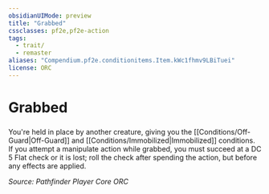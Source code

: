 ```yaml
---
obsidianUIMode: preview
title: "Grabbed"
cssclasses: pf2e,pf2e-action
tags:
  - trait/
  - remaster
aliases: "Compendium.pf2e.conditionitems.Item.kWc1fhmv9LBiTuei"
license: ORC
---
```

# Grabbed

### 






You're held in place by another creature, giving you the [[Conditions/Off-Guard|Off-Guard]] and [[Conditions/Immobilized|Immobilized]] conditions. If you attempt a manipulate action while grabbed, you must succeed at a DC 5 Flat check or it is lost; roll the check after spending the action, but before any effects are applied.

*Source: Pathfinder Player Core*
*ORC*